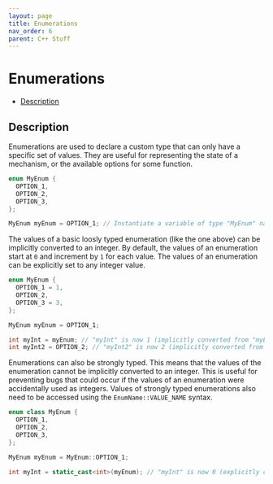 ```yaml
---
layout: page
title: Enumerations
nav_order: 6
parent: C++ Stuff
---
```


# Enumerations

* [Description](#description)

## Description

Enumerations are used to declare a custom type that can only have a specific set of values. They are useful for representing the state of a mechanism, or the available options for some function.

```cpp
enum MyEnum {
  OPTION_1,
  OPTION_2,
  OPTION_3,
};

MyEnum myEnum = OPTION_1; // Instantiate a variable of type "MyEnum" named "myEnum" and set it to "OPTION_1".
```

The values of a basic loosly typed enumeration (like the one above) can be implicitly converted to an integer. By default, the values of an enumeration start at `0` and increment by `1` for each value. The values of an enumeration can be explicitly set to any integer value.

```cpp
enum MyEnum {
  OPTION_1 = 1,
  OPTION_2,
  OPTION_3 = 3,
};

MyEnum myEnum = OPTION_1;

int myInt = myEnum; // "myInt" is now 1 (implicitly converted from "myEnum")
int myInt2 = OPTION_2; // "myInt2" is now 2 (implicitly converted from "OPTION_2")
```

Enumerations can also be strongly typed. This means that the values of the enumeration cannot be implicitly converted to an integer. This is useful for preventing bugs that could occur if the values of an enumeration were accidentally used as integers. Values of strongly typed enumerations also need to be accessed using the `EnumName::VALUE_NAME` syntax.

```cpp
enum class MyEnum {
  OPTION_1,
  OPTION_2,
  OPTION_3,
};

MyEnum myEnum = MyEnum::OPTION_1;

int myInt = static_cast<int>(myEnum); // "myInt" is now 0 (explicitly converted from "myEnum")
```
